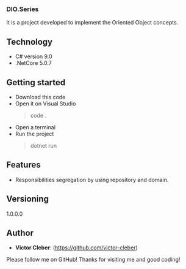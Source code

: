 ### DIO.Series

It is a project developed to implement the Oriented Object concepts.

## Technology

- C# version 9.0
- .NetCore 5.0.7

## Getting started

- Download this code
- Open it on Visual Studio
  > code .
- Open a terminal
- Run the project
  > dotnet run

## Features

- Responsibilities segregation by using repository and domain.

## Versioning

1.0.0.0

## Author

- **Victor Cleber**: (https://github.com/victor-cleber)

Please follow me on GitHub!
Thanks for visiting me and good coding!

